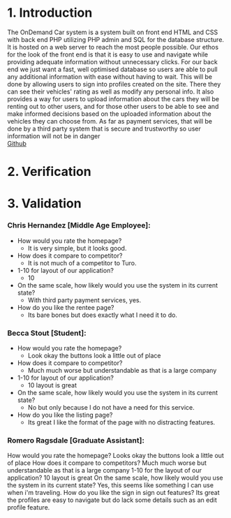 # 1. Introduction
The OnDemand Car system is a system built on front end HTML and CSS with back end PHP utilizing PHP admin and SQL for the database structure. It is hosted on a web server to reach the most people possible. Our ethos for the look of the front end is that it is easy to use and navigate while providing adequate information without unnecessary clicks. For our back end we just want a fast, well optimised database so users are able to pull any additional information with ease without having to wait. This will be done by allowing users to sign into profiles created on the site. There they can see their vehicles' rating as well as modify any personal info. It also provides a way for users to upload information about the cars they will be renting out to other users, and for those other users to be able to see and make informed decisions based on the uploaded information about the vehicles they can choose from. As far as payment services, that will be done by a third party system that is secure and trustworthy so user information will not be in danger\
[Github](https://github.com/cmchone5155/On-Demand-Car)
# 2. Verification

# 3. Validation
### Chris Hernandez [Middle Age Employee]:
* How would you rate the homepage?
  - It is very simple, but it looks good.
* How does it compare to competitor?
  - It is not much of a competitor to Turo.
* 1-10 for layout of our application?
  -  10
* On the same scale, how likely would you use the system in its current state?
  - With third party payment services, yes.
* How do you like the rentee page?
  - Its bare bones but does exactly what I need it to do.


### Becca Stout [Student]:
* How would you rate the homepage?
  - Look okay the buttons look a little out of place
* How does it compare to competitor?
  - Much much worse but understandable as that is a large company
* 1-10 for layout of our application?
  - 10 layout is great
* On the same scale, how likely would you use the system in its current state?
  - No but only because I do not have a need for this service.
* How do you like the listing page?
  - Its great I like the format of the page with no distracting features.

### Romero Ragsdale [Graduate Assistant]:
How would you rate the homepage?
Looks okay the buttons look a little out of place
How does it compare to competitors?
Much much worse but understandable as that is a large company
1-10 for the layout of our application?
10 layout is great
On the same scale, how likely would you use the system in its current state?
Yes, this seems like something I can use when i'm traveling.
How do you like the sign in sign out features?
Its great the profiles are easy to navigate but do lack some details such as an edit profile feature.



